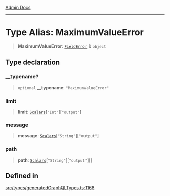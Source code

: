 [Admin Docs](/)

***

# Type Alias: MaximumValueError

> **MaximumValueError**: [`FieldError`](FieldError.md) & `object`

## Type declaration

### \_\_typename?

> `optional` **\_\_typename**: `"MaximumValueError"`

### limit

> **limit**: [`Scalars`](Scalars.md)\[`"Int"`\]\[`"output"`\]

### message

> **message**: [`Scalars`](Scalars.md)\[`"String"`\]\[`"output"`\]

### path

> **path**: [`Scalars`](Scalars.md)\[`"String"`\]\[`"output"`\][]

## Defined in

[src/types/generatedGraphQLTypes.ts:1168](https://github.com/Suyash878/talawa-api/blob/cfd688207611ba245c99edd8dbaccb2cdbf6a043/src/types/generatedGraphQLTypes.ts#L1168)
